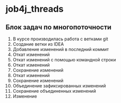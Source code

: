 # job4j_threads 

## Блок задач по многопоточности

1. В курсе производилась работа с ветками git
2. Создание ветки из IDEA
3. Добавление изменений в последний коммит
4. Откат изменений
5. Откат изменений с помощью командной строки
6. Откат изменений
7. Сохранение изменений
8. Откат изменений
9. Сохранение изменений
10. Объединение зафиксированных изменений 
11. Сохранение объединенных изменений
12. Изменение

